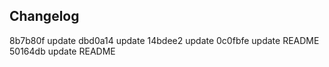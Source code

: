 

## Changelog

8b7b80f update
dbd0a14 update
14bdee2 update
0c0fbfe update README
50164db update README

